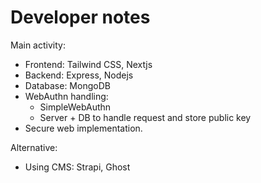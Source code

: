 # Developer notes

Main activity:

- Frontend: Tailwind CSS, Nextjs
- Backend: Express, Nodejs
- Database: MongoDB
- WebAuthn handling:
    + SimpleWebAuthn
    + Server + DB to handle request and store public key
- Secure web implementation.


Alternative:
- Using CMS: Strapi, Ghost























